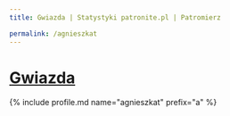 ```yaml
---
title: Gwiazda | Statystyki patronite.pl | Patromierz

permalink: /agnieszkat
---
```


# [Gwiazda](https://patronite.pl/agnieszkat)

{% include profile.md name="agnieszkat" prefix="a" %}
